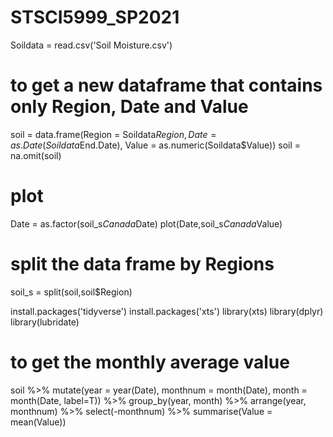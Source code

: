 # STSCI5999_SP2021

Soildata = read.csv('Soil Moisture.csv')

# to get a new dataframe that contains only Region, Date and Value
soil = data.frame(Region = Soildata$Region,
                      Date = as.Date(Soildata$End.Date),
                      Value = as.numeric(Soildata$Value))
soil = na.omit(soil)

# plot 
Date = as.factor(soil_s$Canada$Date)
plot(Date,soil_s$Canada$Value)

# split the data frame by Regions
soil_s = split(soil,soil$Region)


install.packages('tidyverse')
install.packages('xts')
library(xts)
library(dplyr)
library(lubridate)

# to get the monthly average value
soil %>%
  mutate(year = year(Date), 
         monthnum = month(Date),
         month = month(Date, label=T)) %>%
  group_by(year, month) %>%
  arrange(year, monthnum) %>%
  select(-monthnum) %>%
  summarise(Value = mean(Value))

